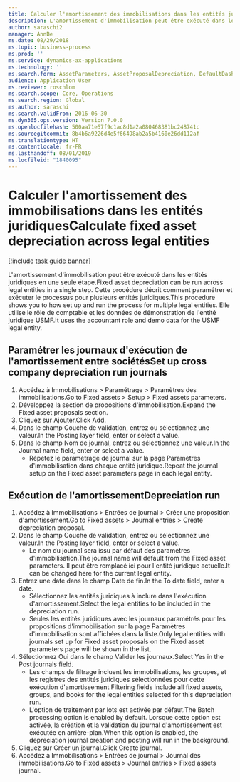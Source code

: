 ```yaml
---
title: Calculer l'amortissement des immobilisations dans les entités juridiques
description: L'amortissement d'immobilisation peut être exécuté dans les entités juridiques en une seule étape.
author: saraschi2
manager: AnnBe
ms.date: 08/29/2018
ms.topic: business-process
ms.prod: ''
ms.service: dynamics-ax-applications
ms.technology: ''
ms.search.form: AssetParameters, AssetProposalDepreciation, DefaultDashboard, LedgerJournalTable
audience: Application User
ms.reviewer: roschlom
ms.search.scope: Core, Operations
ms.search.region: Global
ms.author: saraschi
ms.search.validFrom: 2016-06-30
ms.dyn365.ops.version: Version 7.0.0
ms.openlocfilehash: 500aa71e57f9c1ac8d1a2a080468381bc248741c
ms.sourcegitcommit: 8b4b6a9226d4e5f66498ab2a5b4160e26dd112af
ms.translationtype: HT
ms.contentlocale: fr-FR
ms.lasthandoff: 08/01/2019
ms.locfileid: "1840095"
---
```

# <a name="calculate-fixed-asset-depreciation-across-legal-entities"></a><span data-ttu-id="195f3-103">Calculer l'amortissement des immobilisations dans les entités juridiques</span><span class="sxs-lookup"><span data-stu-id="195f3-103">Calculate fixed asset depreciation across legal entities</span></span>

[!include [task guide banner](../../includes/task-guide-banner.md)]

<span data-ttu-id="195f3-104">L'amortissement d'immobilisation peut être exécuté dans les entités juridiques en une seule étape.</span><span class="sxs-lookup"><span data-stu-id="195f3-104">Fixed asset depreciation can be run across legal entities in a single step.</span></span> <span data-ttu-id="195f3-105">Cette procédure décrit comment paramétrer et exécuter le processus pour plusieurs entités juridiques.</span><span class="sxs-lookup"><span data-stu-id="195f3-105">This procedure shows you to how set up and run the process for multiple legal entities.</span></span> <span data-ttu-id="195f3-106">Elle utilise le rôle de comptable et les données de démonstration de l'entité juridique USMF.</span><span class="sxs-lookup"><span data-stu-id="195f3-106">It uses the accountant role and demo data for the USMF legal entity.</span></span>


## <a name="set-up-cross-company-depreciation-run-journals"></a><span data-ttu-id="195f3-107">Paramétrer les journaux d'exécution de l'amortissement entre sociétés</span><span class="sxs-lookup"><span data-stu-id="195f3-107">Set up cross company depreciation run journals</span></span>
1. <span data-ttu-id="195f3-108">Accédez à Immobilisations > Paramétrage > Paramètres des immobilisations.</span><span class="sxs-lookup"><span data-stu-id="195f3-108">Go to Fixed assets > Setup > Fixed assets parameters.</span></span>
2. <span data-ttu-id="195f3-109">Développez la section de propositions d'immobilisation.</span><span class="sxs-lookup"><span data-stu-id="195f3-109">Expand the Fixed asset proposals section.</span></span>
3. <span data-ttu-id="195f3-110">Cliquez sur Ajouter.</span><span class="sxs-lookup"><span data-stu-id="195f3-110">Click Add.</span></span>
4. <span data-ttu-id="195f3-111">Dans le champ Couche de validation, entrez ou sélectionnez une valeur.</span><span class="sxs-lookup"><span data-stu-id="195f3-111">In the Posting layer field, enter or select a value.</span></span>
5. <span data-ttu-id="195f3-112">Dans le champ Nom de journal, entrez ou sélectionnez une valeur.</span><span class="sxs-lookup"><span data-stu-id="195f3-112">In the Journal name field, enter or select a value.</span></span>
    * <span data-ttu-id="195f3-113">Répétez le paramétrage de journal sur la page Paramètres d'immobilisation dans chaque entité juridique.</span><span class="sxs-lookup"><span data-stu-id="195f3-113">Repeat the journal setup on the Fixed asset parameters page in each legal entity.</span></span>  

## <a name="depreciation-run"></a><span data-ttu-id="195f3-114">Exécution de l'amortissement</span><span class="sxs-lookup"><span data-stu-id="195f3-114">Depreciation run</span></span>
1. <span data-ttu-id="195f3-115">Accédez à Immobilisations > Entrées de journal > Créer une proposition d'amortissement.</span><span class="sxs-lookup"><span data-stu-id="195f3-115">Go to Fixed assets > Journal entries > Create depreciation proposal.</span></span>
2. <span data-ttu-id="195f3-116">Dans le champ Couche de validation, entrez ou sélectionnez une valeur.</span><span class="sxs-lookup"><span data-stu-id="195f3-116">In the Posting layer field, enter or select a value.</span></span>
    * <span data-ttu-id="195f3-117">Le nom du journal sera issu par défaut des paramètres d'immobilisation.</span><span class="sxs-lookup"><span data-stu-id="195f3-117">The journal name will default from the Fixed asset parameters.</span></span> <span data-ttu-id="195f3-118">Il peut être remplacé ici pour l'entité juridique actuelle.</span><span class="sxs-lookup"><span data-stu-id="195f3-118">It can be changed here for the current legal entity.</span></span>  
3. <span data-ttu-id="195f3-119">Entrez une date dans le champ Date de fin.</span><span class="sxs-lookup"><span data-stu-id="195f3-119">In the To date field, enter a date.</span></span>
    * <span data-ttu-id="195f3-120">Sélectionnez les entités juridiques à inclure dans l'exécution d'amortissement.</span><span class="sxs-lookup"><span data-stu-id="195f3-120">Select the legal entities to be included in the depreciation run.</span></span>  
    * <span data-ttu-id="195f3-121">Seules les entités juridiques avec les journaux paramétrés pour les propositions d'immobilisation sur la page Paramètres d'immobilisation sont affichées dans la liste.</span><span class="sxs-lookup"><span data-stu-id="195f3-121">Only legal entities with journals set up for Fixed asset proposals on the Fixed asset parameters page will be shown in the list.</span></span>  
4. <span data-ttu-id="195f3-122">Sélectionnez Oui dans le champ Valider les journaux.</span><span class="sxs-lookup"><span data-stu-id="195f3-122">Select Yes in the Post journals field.</span></span>
    * <span data-ttu-id="195f3-123">Les champs de filtrage incluent les immobilisations, les groupes, et les registres des entités juridiques sélectionnées pour cette exécution d'amortissement.</span><span class="sxs-lookup"><span data-stu-id="195f3-123">Filtering fields include all fixed assets, groups, and books for the legal entities selected for this depreciation run.</span></span>  
    * <span data-ttu-id="195f3-124">L'option de traitement par lots est activée par défaut.</span><span class="sxs-lookup"><span data-stu-id="195f3-124">The Batch processing option is enabled by default.</span></span> <span data-ttu-id="195f3-125">Lorsque cette option est activée, la création et la validation du journal d'amortissement est exécutée en arrière-plan.</span><span class="sxs-lookup"><span data-stu-id="195f3-125">When this option is enabled, the depreciation journal creation and posting will run in the background.</span></span>  
5. <span data-ttu-id="195f3-126">Cliquez sur Créer un journal.</span><span class="sxs-lookup"><span data-stu-id="195f3-126">Click Create journal.</span></span>
6. <span data-ttu-id="195f3-127">Accédez à Immobilisations > Entrées de journal > Journal des immobilisations.</span><span class="sxs-lookup"><span data-stu-id="195f3-127">Go to Fixed assets > Journal entries > Fixed assets journal.</span></span>

